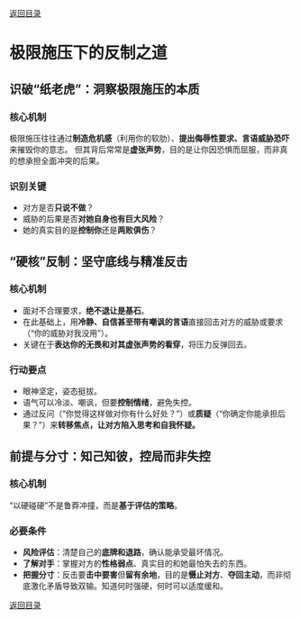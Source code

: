[返回目录](/README.md)

# 极限施压下的反制之道

## 识破“纸老虎”：洞察极限施压的本质

### 核心机制

极限施压往往通过**制造危机感**（利用你的软肋）、**提出侮辱性要求、言语威胁恐吓**来摧毁你的意志。
但其背后常常是**虚张声势**，目的是让你因恐惧而屈服，而非真的想承担全面冲突的后果。

### 识别关键

- 对方是否**只说不做**？
- 威胁的后果是否**对她自身也有巨大风险**？
- 她的真实目的是**控制你**还是**两败俱伤**？

## “硬核”反制：坚守底线与精准反击

### 核心机制

- 面对不合理要求，**绝不退让是基石**。
- 在此基础上，用**冷静、自信甚至带有嘲讽的言语**直接回击对方的威胁或要求（“你的威胁对我没用”）。
- 关键在于**表达你的无畏和对其虚张声势的看穿**，将压力反弹回去。

### 行动要点

- 眼神坚定，姿态挺拔。
- 语气可以冷淡、嘲讽，但要**控制情绪**，避免失控。
- 通过反问（“你觉得这样做对你有什么好处？”）或**质疑**（“你确定你能承担后果？”）来**转移焦点，让对方陷入思考和自我怀疑。**

## 前提与分寸：知己知彼，控局而非失控

### 核心机制

“以硬碰硬”不是鲁莽冲撞，而是**基于评估的策略**。

### 必要条件

- **风险评估**：清楚自己的**底牌和退路**，确认能承受最坏情况。
- **了解对手**：掌握对方的**性格弱点**、真实目的和她最怕失去的东西。
- **把握分寸**：反击要**击中要害**但**留有余地**，目的是**慑止对方**、**夺回主动**，而非彻底激化矛盾导致双输。知道何时强硬，何时可以适度缓和。

[返回目录](/README.md)